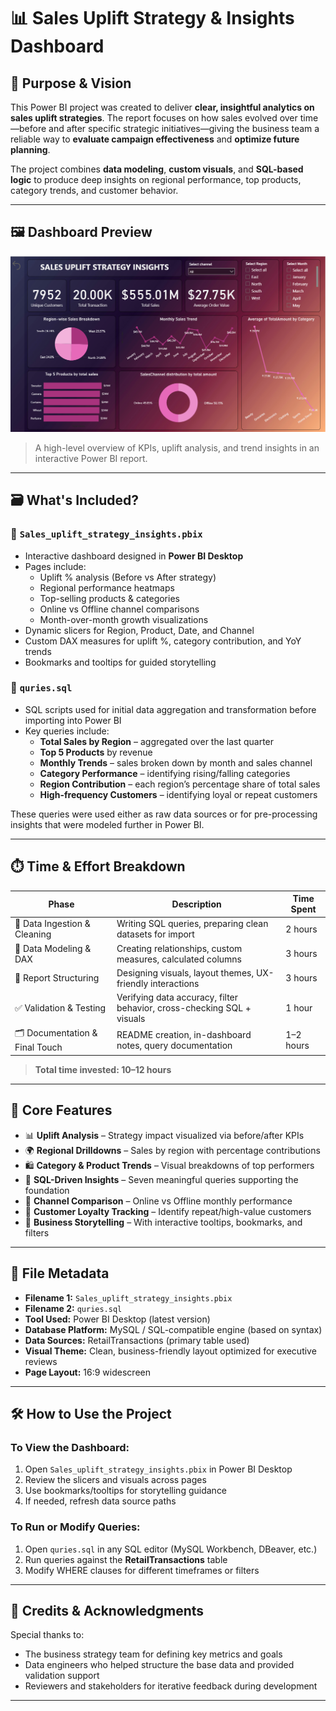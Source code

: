 # 📊 Sales Uplift Strategy & Insights Dashboard

## 🧠 Purpose & Vision

This Power BI project was created to deliver **clear, insightful analytics on sales uplift strategies**. The report focuses on how sales evolved over time—before and after specific strategic initiatives—giving the business team a reliable way to **evaluate campaign effectiveness** and **optimize future planning**.

The project combines **data modeling**, **custom visuals**, and **SQL-based logic** to produce deep insights on regional performance, top products, category trends, and customer behavior.

---

## 🖼️ Dashboard Preview

![Dashboard Screenshot](Images/dashboard.png)

> A high-level overview of KPIs, uplift analysis, and trend insights in an interactive Power BI report.

---

## 🗃️ What's Included?

### 📁 `Sales_uplift_strategy_insights.pbix`
- Interactive dashboard designed in **Power BI Desktop**
- Pages include:
  - Uplift % analysis (Before vs After strategy)
  - Regional performance heatmaps
  - Top-selling products & categories
  - Online vs Offline channel comparisons
  - Month-over-month growth visualizations
- Dynamic slicers for Region, Product, Date, and Channel
- Custom DAX measures for uplift %, category contribution, and YoY trends
- Bookmarks and tooltips for guided storytelling

### 🧾 `quries.sql`
- SQL scripts used for initial data aggregation and transformation before importing into Power BI
- Key queries include:
  - **Total Sales by Region** – aggregated over the last quarter  
  - **Top 5 Products** by revenue  
  - **Monthly Trends** – sales broken down by month and sales channel  
  - **Category Performance** – identifying rising/falling categories  
  - **Region Contribution** – each region’s percentage share of total sales  
  - **High-frequency Customers** – identifying loyal or repeat customers  

These queries were used either as raw data sources or for pre-processing insights that were modeled further in Power BI.

---

## ⏱️ Time & Effort Breakdown

| Phase                          | Description                                                                 | Time Spent |
|-------------------------------|-----------------------------------------------------------------------------|------------|
| 🔄 Data Ingestion & Cleaning   | Writing SQL queries, preparing clean datasets for import                   | 2 hours    |
| 🧮 Data Modeling & DAX         | Creating relationships, custom measures, calculated columns                | 3 hours    |
| 🧱 Report Structuring          | Designing visuals, layout themes, UX-friendly interactions                 | 3 hours    |
| ✅ Validation & Testing        | Verifying data accuracy, filter behavior, cross-checking SQL + visuals     | 1 hour     |
| 🗂️ Documentation & Final Touch | README creation, in-dashboard notes, query documentation                   | 1–2 hours  |

> **Total time invested: 10–12 hours**

---

## 🧩 Core Features

- 📊 **Uplift Analysis** – Strategy impact visualized via before/after KPIs  
- 🌍 **Regional Drilldowns** – Sales by region with percentage contributions  
- 🛍️ **Category & Product Trends** – Visual breakdowns of top performers  
- 🧠 **SQL-Driven Insights** – Seven meaningful queries supporting the foundation  
- 🔁 **Channel Comparison** – Online vs Offline monthly performance  
- 👥 **Customer Loyalty Tracking** – Identify repeat/high-value customers  
- 🎯 **Business Storytelling** – With interactive tooltips, bookmarks, and filters

---

## 📁 File Metadata

- **Filename 1:** `Sales_uplift_strategy_insights.pbix`  
- **Filename 2:** `quries.sql`  
- **Tool Used:** Power BI Desktop (latest version)  
- **Database Platform:** MySQL / SQL-compatible engine (based on syntax)  
- **Data Sources:** RetailTransactions (primary table used)  
- **Visual Theme:** Clean, business-friendly layout optimized for executive reviews  
- **Page Layout:** 16:9 widescreen

---

## 🛠️ How to Use the Project

### To View the Dashboard:
1. Open `Sales_uplift_strategy_insights.pbix` in Power BI Desktop  
2. Review the slicers and visuals across pages  
3. Use bookmarks/tooltips for storytelling guidance  
4. If needed, refresh data source paths

### To Run or Modify Queries:
1. Open `quries.sql` in any SQL editor (MySQL Workbench, DBeaver, etc.)  
2. Run queries against the **RetailTransactions** table  
3. Modify WHERE clauses for different timeframes or filters

---

## 🤝 Credits & Acknowledgments

Special thanks to:
- The business strategy team for defining key metrics and goals  
- Data engineers who helped structure the base data and provided validation support  
- Reviewers and stakeholders for iterative feedback during development

---